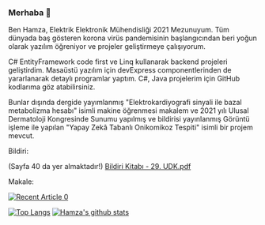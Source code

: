 ### Merhaba 👋

Ben Hamza,
Elektrik Elektronik Mühendisliği 2021 Mezunuyum. Tüm dünyada baş gösteren korona virüs pandemisinin başlangıcından beri yoğun olarak yazılım öğreniyor ve projeler geliştirmeye çalışıyorum.

C# EntityFramework code first ve Linq kullanarak backend projeleri geliştirdim. Masaüstü yazılım için devExpress componentlerinden de yararlanarak detaylı programlar yaptım.
C#, Java projelerim için GitHub kodlarıma göz atabilirsiniz.

Bunlar dışında dergide yayımlanmış "Elektrokardiyografi sinyali ile bazal metabolizma hesabı" isimli makine öğrenmesi makalem ve 2021 yılı Ulusal Dermatoloji Kongresinde Sunumu yapılmış ve bildirisi yayınlanmış Görüntü işleme ile yapılan "Yapay Zekâ Tabanlı Onikomikoz Tespiti" isimli bir projem mevcut.

Bildiri:

(Sayfa 40 da yer almaktadır!)
[Bildiri Kitabı - 29. UDK.pdf](https://github.com/Glipotions/Glipotions/files/9115153/Bildiri.Kitabi.-.29.UDK.pdf)

Makale:

<a target="_blank" href="https://dergipark.org.tr/en/pub/jista/issue/61285/909178"><img src="https://github-readme-medium-recent-article.vercel.app/medium/@khuyentran1476/0" alt="Recent Article 0">


[![Top Langs](https://github-readme-stats.vercel.app/api/top-langs/?username=glipotions)](https://github.com/anuraghazra/github-readme-stats) [![Hamza's github stats](https://github-readme-stats.vercel.app/api?username=glipotions&count_private=true&show_icons=true&theme=radical&hide_rank=false)](https://github.com/anuraghazra/github-readme-stats)


<!--
**Glipotions/Glipotions** is a ✨ _special_ ✨ repository because its `README.md` (this file) appears on your GitHub profile.

Here are some ideas to get you started:

- 🔭 I’m currently working on ...
- 🌱 I’m currently learning ...
- 👯 I’m looking to collaborate on ...
- 🤔 I’m looking for help with ...
- 💬 Ask me about ...
- 📫 How to reach me: ...
- 😄 Pronouns: ...
- ⚡ Fun fact: ...
-->
